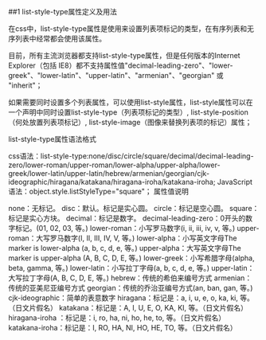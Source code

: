##1
list-style-type属性定义及用法

在css中，list-style-type属性是使用来设置列表项标记的类型，在有序列表和无序列表中经常都会使用该属性。

目前，所有主流浏览器都支持list-style-type属性，但是任何版本的Internet Explorer（包括 IE8）都不支持属性值"decimal-leading-zero"、"lower-greek"、"lower-latin"、"upper-latin"、"armenian"、"georgian" 或 "inherit"；

如果需要同时设置多个列表属性，可以使用list-style属性，list-style属性可以在一个声明中同时设置list-style-type（列表项标记的类型）, list-style-position（何处放置列表项标记）, list-style-image（图像来替换列表项的标记）属性；

list-style-type属性语法格式

css语法：list-style-type:none/disc/circle/square/decimal/decimal-leading-zero/lower-roman/upper-roman/lower-alpha/upper-alpha/lower-greek/lower-latin/upper-latin/hebrew/armenian/georgian/cjk-ideographic/hiragana/katakana/hiragana-iroha/katakana-iroha;
JavaScript语法：object.style.listStyleType="square"；
属性值说明

none：无标记。
disc：默认。标记是实心圆。
circle：标记是空心圆。
square：标记是实心方块。
decimal：标记是数字。
decimal-leading-zero：0开头的数字标记。(01, 02, 03, 等。)
lower-roman：小写罗马数字(i, ii, iii, iv, v, 等。)
upper-roman：大写罗马数字(I, II, III, IV, V, 等。)
lower-alpha：小写英文字母The marker is lower-alpha (a, b, c, d, e, 等。)
upper-alpha：大写英文字母The marker is upper-alpha (A, B, C, D, E, 等。)
lower-greek：小写希腊字母(alpha, beta, gamma, 等。)
lower-latin：小写拉丁字母(a, b, c, d, e, 等。)
upper-latin：大写拉丁字母(A, B, C, D, E, 等。)
hebrew：传统的希伯来编号方式
armenian： 传统的亚美尼亚编号方式
georgian：传统的乔治亚编号方式(an, ban, gan, 等。)
cjk-ideographic：简单的表意数字
hiragana：标记是：a, i, u, e, o, ka, ki, 等。（日文片假名）
katakana：标记是：A, I, U, E, O, KA, KI, 等。（日文片假名）
hiragana-iroha ：标记是：i, ro, ha, ni, ho, he, to, 等。（日文片假名）
katakana-iroha：标记是：I, RO, HA, NI, HO, HE, TO, 等。（日文片假名）
